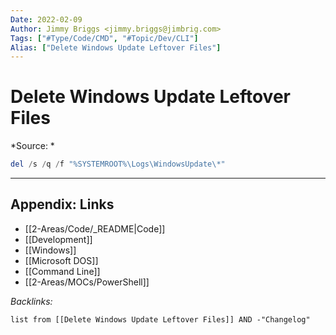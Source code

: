 ```yaml
---
Date: 2022-02-09
Author: Jimmy Briggs <jimmy.briggs@jimbrig.com>
Tags: ["#Type/Code/CMD", "#Topic/Dev/CLI"]
Alias: ["Delete Windows Update Leftover Files"]
---
```


# Delete Windows Update Leftover Files

*Source: *

```powershell
del /s /q /f "%SYSTEMROOT%\Logs\WindowsUpdate\*"
```

***

## Appendix: Links

- [[2-Areas/Code/_README|Code]]
- [[Development]]
- [[Windows]]
- [[Microsoft DOS]]
- [[Command Line]]
- [[2-Areas/MOCs/PowerShell]]

*Backlinks:*

```dataview
list from [[Delete Windows Update Leftover Files]] AND -"Changelog"
```